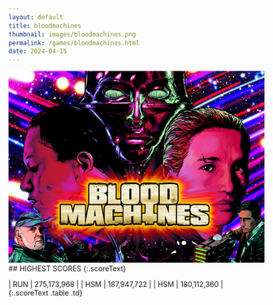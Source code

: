 ```yaml
---
layout: default
title: bloodmachines
thumbnail: images/bloodmachines.png
permalink: /games/bloodmachines.html
date: 2024-04-15
---
```


<img src="../images/bloodmachines.png" class="gameThumbnail img-fluid mx-auto align-middle">
## HIGHEST SCORES
{:.scoreText}

| RUN | 275,173,968 | 
| HSM | 187,947,722 | 
| HSM | 180,112,360 | 
{:.scoreText .table .td}
